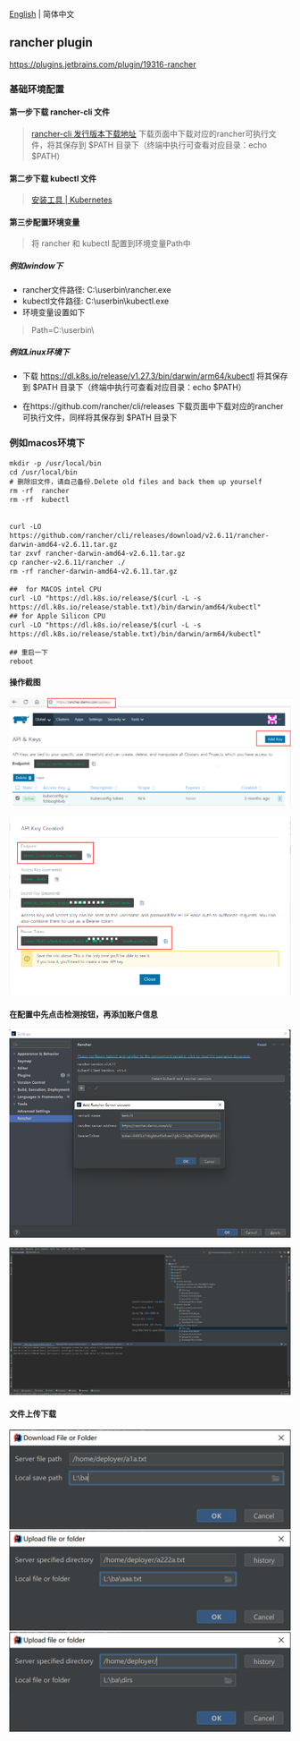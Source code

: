 [English](./README.md) | 简体中文

## rancher plugin



https://plugins.jetbrains.com/plugin/19316-rancher



### 基础环境配置



#### 第一步下载 rancher-cli 文件

> [rancher-cli 发行版本下载地址](https://github.com/rancher/cli/releases)
> 下载页面中下载对应的rancher可执行文件，将其保存到 $PATH 目录下（终端中执行可查看对应目录：echo $PATH）

#### 第二步下载 kubectl 文件

> [安装工具 | Kubernetes](https://kubernetes.io/docs/tasks/tools/)
>
> 

#### 第三步配置环境变量

> 将 rancher 和 kubectl 配置到环境变量Path中

##### 例如window下

- rancher文件路径: C:\userbin\rancher.exe
- kubectl文件路径: C:\userbin\kubectl.exe
- 环境变量设置如下

> Path=C:\userbin\

##### 例如Linux环境下

- 下载 https://dl.k8s.io/release/v1.27.3/bin/darwin/arm64/kubectl 将其保存到 $PATH 目录下（终端中执行可查看对应目录：echo $PATH）

- 在https://github.com/rancher/cli/releases 下载页面中下载对应的rancher可执行文件，同样将其保存到 $PATH 目录下


### 例如macos环境下

```
mkdir -p /usr/local/bin
cd /usr/local/bin
# 删除旧文件，请自己备份.Delete old files and back them up yourself
rm -rf  rancher
rm -rf  kubectl


curl -LO https://github.com/rancher/cli/releases/download/v2.6.11/rancher-darwin-amd64-v2.6.11.tar.gz
tar zxvf rancher-darwin-amd64-v2.6.11.tar.gz
cp rancher-v2.6.11/rancher ./
rm -rf rancher-darwin-amd64-v2.6.11.tar.gz

##  for MACOS intel CPU
curl -LO "https://dl.k8s.io/release/$(curl -L -s https://dl.k8s.io/release/stable.txt)/bin/darwin/amd64/kubectl"
## for Apple Silicon CPU
curl -LO "https://dl.k8s.io/release/$(curl -L -s https://dl.k8s.io/release/stable.txt)/bin/darwin/arm64/kubectl"

## 重启一下
reboot
```


#### 操作截图

![image-20220623101953105](assets/image-20220623101953105.png)



![image-20220623101928285](assets/image-20220623101928285.png)

#### 在配置中先点击检测按钮，再添加账户信息

![image-20220623101159975](assets/image-20220623101159975.png)



![image-20220623102727662](assets/image-20220623102727662.png)

#### 文件上传下载

![image-download](assets/download.png)
![image-upload](assets/upload.png)
![image-upload_dirs](assets/upload_dirs.png)
